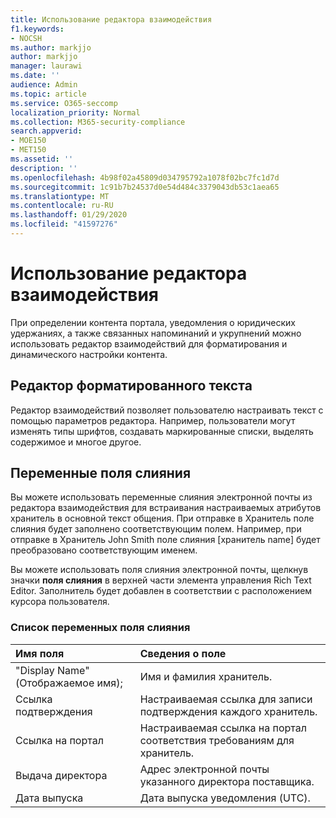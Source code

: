 ```yaml
---
title: Использование редактора взаимодействия
f1.keywords:
- NOCSH
ms.author: markjjo
author: markjjo
manager: laurawi
ms.date: ''
audience: Admin
ms.topic: article
ms.service: O365-seccomp
localization_priority: Normal
ms.collection: M365-security-compliance
search.appverid:
- MOE150
- MET150
ms.assetid: ''
description: ''
ms.openlocfilehash: 4b98f02a45809d034795792a1078f02bc7fc1d7d
ms.sourcegitcommit: 1c91b7b24537d0e54d484c3379043db53c1aea65
ms.translationtype: MT
ms.contentlocale: ru-RU
ms.lasthandoff: 01/29/2020
ms.locfileid: "41597276"
---
```

# <a name="use-the-communications-editor"></a>Использование редактора взаимодействия

При определении контента портала, уведомления о юридических удержаниях, а также связанных напоминаний и укрупнений можно использовать редактор взаимодействий для форматирования и динамического настройки контента.

## <a name="rich-text-editor"></a>Редактор форматированного текста 

Редактор взаимодействий позволяет пользователю настраивать текст с помощью параметров редактора. Например, пользователи могут изменять типы шрифтов, создавать маркированные списки, выделять содержимое и многое другое. 

## <a name="merge-field-variables"></a>Переменные поля слияния

Вы можете использовать переменные слияния электронной почты из редактора взаимодействия для встраивания настраиваемых атрибутов хранитель в основной текст общения. При отправке в Хранитель поле слияния будет заполнено соответствующим полем. Например, при отправке в Хранитель John Smith поле слияния [хранитель name] будет преобразовано соответствующим именем. 

Вы можете использовать поля слияния электронной почты, щелкнув значки **поля слияния** в верхней части элемента управления Rich Text Editor. Заполнитель будет добавлен в соответствии с расположением курсора пользователя. 

### <a name="list-of-merge-field-variables"></a>Список переменных поля слияния

| Имя поля                  | Сведения о поле | 
| :------------------- | :------------------- |
| "Display Name" (Отображаемое имя);  | Имя и фамилия хранитель. | 
| Ссылка подтверждения | Настраиваемая ссылка для записи подтверждения каждого хранитель.|                 |
| Ссылка на портал     | Настраиваемая ссылка на портал соответствия требованиям для хранитель.|                |
| Выдача директора                   | Адрес электронной почты указанного директора поставщика.|                   |
| Дата выпуска                   | Дата выпуска уведомления (UTC).              |